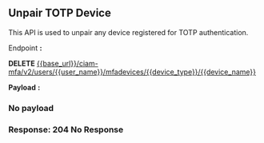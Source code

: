 ## Unpair TOTP Device

This API is used to unpair any device registered for TOTP authentication.

<!--
type: tab
titles: Request, Response
-->

Endpoint **:**

**DELETE** [{{base_url}}/ciam-mfa/v2/users/{{user_name}}/mfadevices/{{device_type}}/{{device_name}}](../api/?type=get&path=/ciam-mfa/v2/users/{user_name}/mfadevices/{device_type}/{device_name}&version=2.0.0)

**Payload** **:**

### No payload 

<!--
type: tab
-->

### Response: 204 No Response

<!-- type: tab-end -->